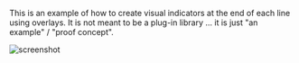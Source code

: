 This is an example of how to create visual indicators at the end of each line
using overlays.  It is not meant to be a plug-in library ... it is just "an
example" / "proof concept".

![screenshot](https://www.lawlist.com/images/eol_indicator_a.png)
